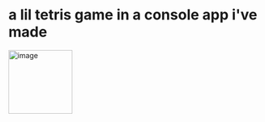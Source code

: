 # a lil tetris game in a console app i've made
<img width="126" alt="image" src="https://user-images.githubusercontent.com/12478239/226728919-ae4d1531-639d-45f5-8d91-824c78ed590d.png">
